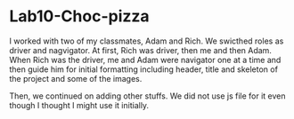 # Lab10-Choc-pizza


I worked with two of my classmates, Adam and Rich. We swicthed roles as driver and nagvigator.
At first, Rich was driver, then me and then Adam. When Rich was the driver, me and Adam were navigator one at a time and then guide him for initial formatting including header, title and skeleton of the project and some of the images. 

Then, we continued on adding other stuffs. We did not use js file for it even though I thought I might use it initially.
